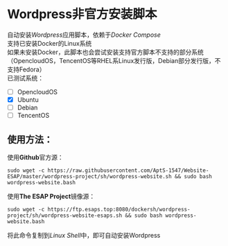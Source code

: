 # Wordpress非官方安装脚本
自动安装*Wordpress*应用脚本，依赖于*Docker Compose*  
支持已安装Docker的Linux系统  
如果未安装Docker，此脚本也会尝试安装支持官方脚本不支持的部分系统（OpencloudOS，TencentOS等RHEL系Linux发行版，Debian部分发行版，不支持Fedora）  
已测试系统：
- [ ] OpencloudOS
- [x] Ubuntu
- [ ] Debian
- [ ] TencentOS  

## 使用方法：  

使用**Github**官方源：
```shell
sudo wget -c https://raw.githubusercontent.com/AptS-1547/Website-ESAP/master/wordpress-project/sh/wordpress-website.sh && sudo bash wordpress-website.bash
```  

使用**The ESAP Project**镜像源：
```shell
sudo wget -c https://ftp.esaps.top:8080/dockersh/wordpress-project/sh/wordpress-website-esaps.sh && sudo bash wordpress-website.bash
```  

将此命令复制到*Linux Shell*中，即可自动安装Wordpress
